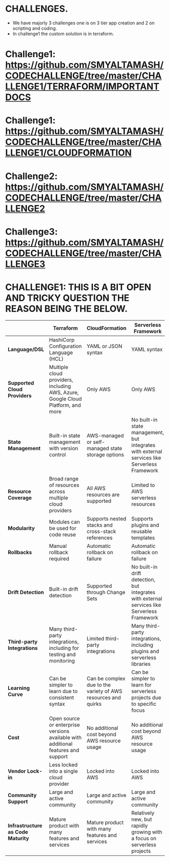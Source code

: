 # CHALLENGES.

* We have majorly 3 challenges one is on 3 tier app creation and 2 on scripting and coding.
* In challenge1 the custom solution is in terraform.

# Challenge1: https://github.com/SMYALTAMASH/CODECHALLENGE/tree/master/CHALLENGE1/TERRAFORM/IMPORTANTDOCS

# Challenge1: https://github.com/SMYALTAMASH/CODECHALLENGE/tree/master/CHALLENGE1/CLOUDFORMATION

# Challenge2: https://github.com/SMYALTAMASH/CODECHALLENGE/tree/master/CHALLENGE2

# Challenge3: https://github.com/SMYALTAMASH/CODECHALLENGE/tree/master/CHALLENGE3

# CHALLENGE1: THIS IS A BIT OPEN AND TRICKY QUESTION THE REASON BEING THE BELOW.

|   | Terraform | CloudFormation | Serverless Framework |
|---|---|---|---|
| **Language/DSL** | HashiCorp Configuration Language (HCL) | YAML or JSON syntax | YAML syntax |
| **Supported Cloud Providers** | Multiple cloud providers, including AWS, Azure, Google Cloud Platform, and more | Only AWS | Only AWS |
| **State Management** | Built-in state management with version control | AWS-managed or self-managed state storage options | No built-in state management, but integrates with external services like Serverless Framework |
| **Resource Coverage** | Broad range of resources across multiple cloud providers | All AWS resources are supported | Limited to AWS serverless resources |
| **Modularity** | Modules can be used for code reuse | Supports nested stacks and cross-stack references | Supports plugins and reusable templates |
| **Rollbacks** | Manual rollback required | Automatic rollback on failure | Automatic rollback on failure |
| **Drift Detection** | Built-in drift detection | Supported through Change Sets | No built-in drift detection, but integrates with external services like Serverless Framework |
| **Third-party Integrations** | Many third-party integrations, including for testing and monitoring | Limited third-party integrations | Many third-party integrations, including plugins and serverless libraries |
| **Learning Curve** | Can be simpler to learn due to consistent syntax | Can be complex due to the variety of AWS resources and quirks | Can be simpler to learn for serverless projects due to specific focus |
| **Cost** | Open source or enterprise versions available with additional features and support | No additional cost beyond AWS resource usage | No additional cost beyond AWS resource usage |
| **Vendor Lock-in** | Less locked into a single cloud provider | Locked into AWS | Locked into AWS |
| **Community Support** | Large and active community | Large and active community | Large and active community |
| **Infrastructure as Code Maturity** | Mature product with many features and services | Mature product with many features and services | Relatively new, but rapidly growing with a focus on serverless projects |

